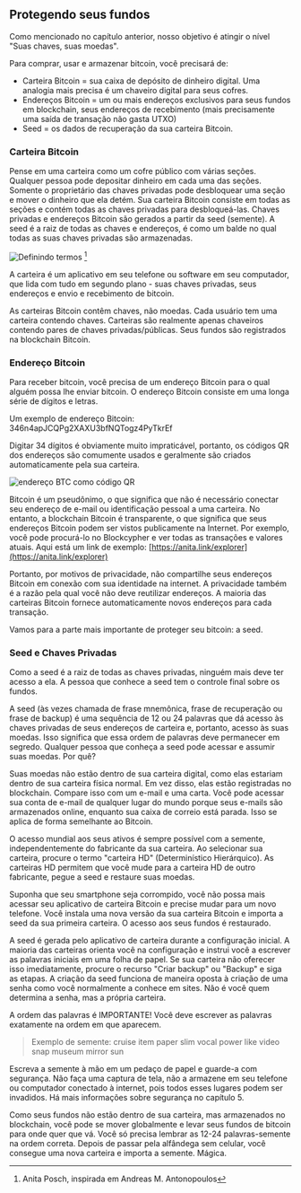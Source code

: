 ## Protegendo seus fundos

Como mencionado no capítulo anterior, nosso objetivo é atingir o nível "Suas chaves, suas moedas".

Para comprar, usar e armazenar bitcoin, você precisará de:

* Carteira Bitcoin = sua caixa de depósito de dinheiro digital. Uma analogia mais precisa é um chaveiro digital para seus cofres.
* Endereços Bitcoin = um ou mais endereços exclusivos para seus fundos em blockchain, seus endereços de recebimento (mais precisamente uma saída de transação não gasta UTXO)
* Seed = os dados de recuperação da sua carteira Bitcoin.

### Carteira Bitcoin
Pense em uma carteira como um cofre público com várias seções. Qualquer pessoa pode depositar dinheiro em cada uma das seções. Somente o proprietário das chaves privadas pode desbloquear uma seção e mover o dinheiro que ela detém. Sua carteira Bitcoin consiste em todas as seções e contém todas as chaves privadas para desbloqueá-las. Chaves privadas e endereços Bitcoin são gerados a partir da seed (semente). A seed é a raiz de todas as chaves e endereços, é como um balde no qual todas as suas chaves privadas são armazenadas.

![Definindo termos](assets/_seed-postbox.png) [^69]

A carteira é um aplicativo em seu telefone ou software em seu computador, que lida com tudo em segundo plano - suas chaves privadas, seus endereços e envio e recebimento de bitcoin.

As carteiras Bitcoin contêm chaves, não moedas. Cada usuário tem uma carteira contendo chaves. Carteiras são realmente apenas chaveiros contendo pares de chaves privadas/públicas. Seus fundos são registrados na blockchain Bitcoin.

### Endereço Bitcoin
Para receber bitcoin, você precisa de um endereço Bitcoin para o qual alguém possa lhe enviar bitcoin. O endereço Bitcoin consiste em uma longa série de dígitos e letras.

Um exemplo de endereço Bitcoin: 346n4apJCQPg2XAXU3bfNQTogz4PyTkrEf

Digitar 34 dígitos é obviamente muito impraticável, portanto, os códigos QR dos endereços são comumente usados e geralmente são criados automaticamente pela sua carteira.

![endereço BTC como código QR](assets/_address-book.PNG)

Bitcoin é um pseudônimo, o que significa que não é necessário conectar seu endereço de e-mail ou identificação pessoal a uma carteira. No entanto, a blockchain Bitcoin é transparente, o que significa que seus endereços Bitcoin podem ser vistos publicamente na Internet. Por exemplo, você pode procurá-lo no Blockcypher e ver todas as transações e valores atuais. Aqui está um link de exemplo: [https://anita.link/explorer](https://anita.link/explorer)

Portanto, por motivos de privacidade, não compartilhe seus endereços Bitcoin em conexão com sua identidade na internet. A privacidade também é a razão pela qual você não deve reutilizar endereços. A maioria das carteiras Bitcoin fornece automaticamente novos endereços para cada transação.

Vamos para a parte mais importante de proteger seu bitcoin: a seed.

### Seed e Chaves Privadas

Como a seed é a raiz de todas as chaves privadas, ninguém mais deve ter acesso a ela. A pessoa que conhece a seed tem o controle final sobre os fundos.

A seed (às vezes chamada de frase mnemônica, frase de recuperação ou frase de backup) é uma sequência de 12 ou 24 palavras que dá acesso às chaves privadas de seus endereços de carteira e, portanto, acesso às suas moedas. Isso significa que essa ordem de palavras deve permanecer em segredo. Qualquer pessoa que conheça a seed pode acessar e assumir suas moedas. Por quê?

Suas moedas não estão dentro de sua carteira digital, como elas estariam dentro de sua carteira física normal. Em vez disso, elas estão registradas no blockchain. Compare isso com um e-mail e uma carta. Você pode acessar sua conta de e-mail de qualquer lugar do mundo porque seus e-mails são armazenados online, enquanto sua caixa de correio está parada. Isso se aplica de forma semelhante ao Bitcoin.

O acesso mundial aos seus ativos é sempre possível com a semente, independentemente do fabricante da sua carteira. Ao selecionar sua carteira, procure o termo "carteira HD" (Determinístico Hierárquico). As carteiras HD permitem que você mude para a carteira HD de outro fabricante, pegue a seed e restaure suas moedas.

Suponha que seu smartphone seja corrompido, você não possa mais acessar seu aplicativo de carteira Bitcoin e precise mudar para um novo telefone. Você instala uma nova versão da sua carteira Bitcoin e importa a seed da sua primeira carteira. O acesso aos seus fundos é restaurado.

A seed é gerada pelo aplicativo de carteira durante a configuração inicial. A maioria das carteiras orienta você na configuração e instrui você a escrever as palavras iniciais em uma folha de papel. Se sua carteira não oferecer isso imediatamente, procure o recurso "Criar backup" ou "Backup" e siga as etapas. A criação da seed funciona de maneira oposta à criação de uma senha como você normalmente a conhece em sites. Não é você quem determina a senha, mas a própria carteira.

A ordem das palavras é IMPORTANTE! Você deve escrever as palavras exatamente na ordem em que aparecem.

> Exemplo de semente: cruise item paper slim vocal power like video snap museum mirror sun

Escreva a semente à mão em um pedaço de papel e guarde-a com segurança. Não faça uma captura de tela, não a armazene em seu telefone ou computador conectado à internet, pois todos esses lugares podem ser invadidos. Há mais informações sobre segurança no capítulo 5.

Como seus fundos não estão dentro de sua carteira, mas armazenados no blockchain, você pode se mover globalmente e levar seus fundos de bitcoin para onde quer que vá. Você só precisa lembrar as 12-24 palavras-semente na ordem correta. Depois de passar pela alfândega sem celular, você consegue uma nova carteira e importa a semente. Mágica.

[^69]: Anita Posch, inspirada em Andreas M. Antonopoulos
